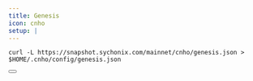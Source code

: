 ```yaml
---
title: Genesis
icon: cnho
setup: |
---
```


<div class="code-block-wrapper">
  <pre><code>curl -L https://snapshot.sychonix.com/mainnet/cnho/genesis.json > $HOME/.cnho/config/genesis.json</code></pre>
  <button class="copy-btn"><i class="fas fa-copy"></i></button>
</div>
